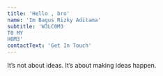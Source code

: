 ```yaml
---
title: 'Hello , bro'
name: 'Im Bagus Rizky Aditama'
subtitle: 'W3LC0M3
T0 MY
H0M3'
contactText: 'Get In Touch'
---
```


It’s not about ideas. It’s about making ideas happen.